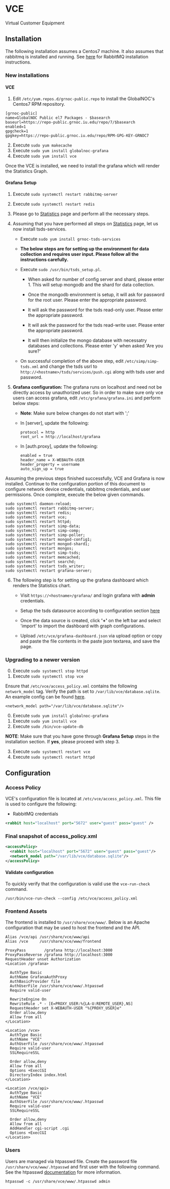 # VCE
Virtual Customer Equipment

## Installation
The following installation assumes a Centos7 machine. It also assumes that rabbitmq is installed and running. See [here](https://www.rabbitmq.com/install-rpm.html) for RabbitMQ installation instructions.

### New installations

#### VCE
1. Edit `/etc/yum.repos.d/grnoc-public.repo` to install the GlobalNOC's Centos7 RPM repository.
```
[grnoc-public]
name=GlobalNOC Public el7 Packages - $basearch
baseurl=https://repo-public.grnoc.iu.edu/repo/7/$basearch
enabled=1
gpgcheck=1
gpgkey=https://repo-public.grnoc.iu.edu/repo/RPM-GPG-KEY-GRNOC7
```
2. Execute `sudo yum makecache`
3. Execute `sudo yum install globalnoc-grafana`
4. Execute `sudo yum install vce`

Once the VCE is installed, we need to install the grafana which will render the Statistics Graph.

#### Grafana Setup

1. Execute `sudo systemctl restart rabbitmq-server`
2. Execute `sudo systemctl restart redis`
3. Please go to [Statistics](https://github.com/GlobalNOC/VCE/wiki/Statistics) page and perform all the necessary steps.
4. Assuming that you have performed all steps on [Statistics](https://github.com/GlobalNOC/VCE/wiki/Statistics) page, let us now install tsds-services.

    * Execute `sudo yum install grnoc-tsds-services`

    * **The below steps are for setting up the environment for data collection and requires user input. Please follow all the instructions carefully.** 

    * Execute `sudo /usr/bin/tsds_setup.pl`.

        * When asked for number of config server and shard, please enter 1. This will setup mongodb and the shard for data collection.

        * Once the mongodb environment is setup, it will ask for password for the root user. Please enter the appropriate password.

        * It will ask the password for the tsds read-only user. Please enter the appropriate password.

        * It will ask the password for the tsds read-write user. Please enter the appropriate password.

        * It will then initialize the mongo database with necessatry databases and collections. Please enter 'y' when asked 'Are you sure?'

    * On successful completion of the above step, edit `/etc/simp/simp-tsds.xml` and change the tsds usrl to `http://<hostname>/tsds/services/push.cgi` along with tsds user and password.

5. **Grafana configuration:** The grafana runs on localhost and need not be directly access by unauthorized user. So in order to make sure only vce users can access grafana, edit `/etc/grafana/grafana.ini` and perform below steps:

      * **Note**: Make sure below changes do not start with ';'
      * In \[server\], update the following:
      
            protocol = http
            root_url = http://localhost/grafana
            
      * In \[auth.proxy\], update the following:
            
            enabled = true
            header_name = X-WEBAUTH-USER
            header_property = username
            auto_sign_up = true


Assuming the previous steps finished successfully, VCE and Grafana is now installed. Continue to the configuration portion of this document to configure network device credentials, rabbitmq credentials, and user permissions. Once complete, execute the below given commands.
```
sudo systemctl daemon-reload;
sudo systemctl restart rabbitmq-server;
sudo systemctl restart redis;
sudo systemctl restart vce;
sudo systemctl restart httpd;
sudo systemctl restart simp-data;
sudo systemctl restart simp-comp;
sudo systemctl restart simp-poller;
sudo systemctl restart mongod-config1;
sudo systemctl restart mongod-shard1;
sudo systemctl restart mongos;
sudo systemctl restart simp-tsds;
sudo systemctl restart memcached;
sudo systemctl restart searchd;
sudo systemctl restart tsds_writer;
sudo systemctl restart grafana-server;

```
6. The following step is for setting up the grafana dashboard which renders the Statistics chart.

    * Visit `https://<hostname>/grafana/` and login grafana with **admin** credentials.

    * Setup the tsds datasource according to configuration section [here](https://globalnoc.github.io/tsds-grafana/)

    * Once the data source is created, click **'+'** on the left bar and select 'import' to import the dashboard with graph configurations.

    * Upload `/etc/vce/grafana-dashboard.json` via upload option or copy and paste the file contents in the paste json textarea, and save the page.

### Upgrading to a newer version

0. Execute `sudo systemctl stop httpd`
1. Execute `sudo systemctl stop vce`


Ensure that `/etc/vce/access_policy.xml` contains the following
`network_model` tag. Verify the path is set to
`/var/lib/vce/database.sqlite`. An example config can be
found
[here](https://github.com/GlobalNOC/VCE/blob/master/etc/access_policy.xml#L3).

```
<network_model path="/var/lib/vce/database.sqlite"/>
```

0. Execute `sudo yum install globalnoc-grafana`
1. Execute `sudo yum install vce`
2. Execute `sudo /bin/vce-update-db`

**NOTE**: Make sure that you have gone through **Grafana Setup** steps in the installation section. If **yes**, please proceed with step 3.

3. Execute `sudo systemctl restart vce`
4. Execute `sudo systemctl restart httpd`


## Configuration

### Access Policy

VCE's configuration file is located at `/etc/vce/access_policy.xml`. This file is used to configure the following:

* RabbitMQ credentials
```xml
<rabbit host="localhost" port="5672" user="guest" pass="guest" />
```
### Final snapshot of access_policy.xml
```xml
<accessPolicy>
  <rabbit host="localhost" port="5672" user="guest" pass="guest"/>
  <network_model path="/var/lib/vce/database.sqlite"/>
</accessPolicy>
```

#### Validate configuration
To quickly verify that the configuration is valid use the `vce-run-check` command.

```
/usr/bin/vce-run-check --config /etc/vce/access_policy.xml
```

### Frontend Assets
The frontend is installed to `/usr/share/vce/www/`. Below is an Apache configuration that may be used to host the frontend and the API.

```
Alias /vce/api /usr/share/vce/www/api
Alias /vce     /usr/share/vce/www/frontend

ProxyPass        /grafana http://localhost:3000
ProxyPassReverse /grafana http://localhost:3000
RequestHeader unset Authorization
<Location /grafana>

  AuthType Basic
  AuthName GrafanaAuthProxy
  AuthBasicProvider file
  AuthUserFile /usr/share/vce/www/.htpasswd
  Require valid-user

  RewriteEngine On
  RewriteRule .* - [E=PROXY_USER:%{LA-U:REMOTE_USER},NS]
  RequestHeader set X-WEBAUTH-USER "%{PROXY_USER}e"
  Order allow,deny
  Allow from all
</Location>

<Location /vce>
  AuthType Basic
  AuthName "VCE"
  AuthUserFile /usr/share/vce/www/.htpasswd
  Require valid-user
  SSLRequireSSL

  Order allow,deny
  Allow from all
  Options +ExecCGI
  DirectoryIndex index.html
</Location>

<Location /vce/api>
  AuthType Basic
  AuthName "VCE"
  AuthUserFile /usr/share/vce/www/.htpasswd
  Require valid-user
  SSLRequireSSL

  Order allow,deny
  Allow from all
  AddHandler cgi-script .cgi
  Options +ExecCGI
</Location>
```

### Users
Users are managed via htpasswd file. Create the password file `/usr/share/vce/www/.htpasswd` and first user with the following command. See the htpasswd [documentation](https://httpd.apache.org/docs/current/programs/htpasswd.html) for more information.

```
htpasswd -c /usr/share/vce/www/.htpasswd admin
```
